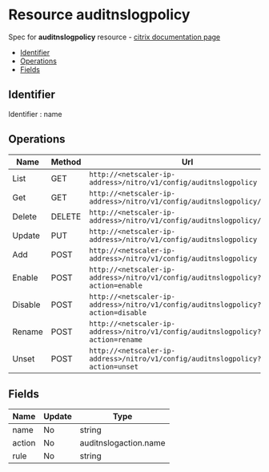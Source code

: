 # Resource auditnslogpolicy

Spec for **auditnslogpolicy** resource - [citrix documentation page](https://developer-docs.citrix.com/projects/netscaler-nitro-api/en/11.0/configuration/audit/auditnslogpolicy/auditnslogpolicy/)

- [Identifier](#identifier)
- [Operations](#operations)
- [Fields](#fields)

## Identifier

Identifier : name

## Operations

| Name | Method | Url |
|----|----|----|
| List | GET | `http://<netscaler-ip-address>/nitro/v1/config/auditnslogpolicy` |
| Get | GET | `http://<netscaler-ip-address>/nitro/v1/config/auditnslogpolicy/<name>` |
| Delete | DELETE | `http://<netscaler-ip-address>/nitro/v1/config/auditnslogpolicy/<name>` |
| Update | PUT | `http://<netscaler-ip-address>/nitro/v1/config/auditnslogpolicy` |
| Add | POST | `http://<netscaler-ip-address>/nitro/v1/config/auditnslogpolicy` |
| Enable | POST | `http://<netscaler-ip-address>/nitro/v1/config/auditnslogpolicy?action=enable` |
| Disable | POST | `http://<netscaler-ip-address>/nitro/v1/config/auditnslogpolicy?action=disable` |
| Rename | POST | `http://<netscaler-ip-address>/nitro/v1/config/auditnslogpolicy?action=rename` |
| Unset | POST | `http://<netscaler-ip-address>/nitro/v1/config/auditnslogpolicy?action=unset` |

## Fields

| Name | Update | Type |
|----|----|----|
| name | No | string |
| action | No | auditnslogaction.name |
| rule | No | string |

